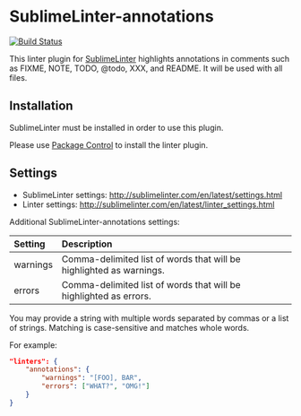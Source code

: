 SublimeLinter-annotations
=========================

[![Build Status](https://travis-ci.org/SublimeLinter/SublimeLinter-annotations.svg?branch=master)](https://travis-ci.org/SublimeLinter/SublimeLinter-annotations)

This linter plugin for [SublimeLinter](https://github.com/SublimeLinter/SublimeLinter) highlights annotations in comments such as FIXME, NOTE, TODO, @todo, XXX, and README.
It will be used with all files.

## Installation
SublimeLinter must be installed in order to use this plugin. 

Please use [Package Control](https://packagecontrol.io) to install the linter plugin.

## Settings
- SublimeLinter settings: http://sublimelinter.com/en/latest/settings.html
- Linter settings: http://sublimelinter.com/en/latest/linter_settings.html

Additional SublimeLinter-annotations settings:

|Setting|Description|
|:------|:----------|
|warnings|Comma-delimited list of words that will be highlighted as warnings.|
|errors|Comma-delimited list of words that will be highlighted as errors.|

You may provide a string with multiple words separated by commas or a list of strings. Matching is case-sensitive and matches whole words.

For example:

```json
"linters": {
    "annotations": {
        "warnings": "[FOO], BAR",
        "errors": ["WHAT?", "OMG!"]
    }
}
```
